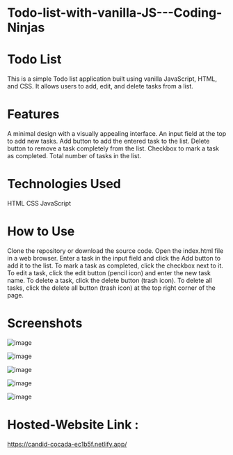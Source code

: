 # Todo-list-with-vanilla-JS---Coding-Ninjas

# Todo List
This is a simple Todo list application built using vanilla JavaScript, HTML, and CSS. It allows users to add, edit, and delete tasks from a list.

# Features
A minimal design with a visually appealing interface.
An input field at the top to add new tasks.
Add button to add the entered task to the list.
Delete button to remove a task completely from the list.
Checkbox to mark a task as completed.
Total number of tasks in the list.
# Technologies Used
HTML
CSS
JavaScript
# How to Use
Clone the repository or download the source code.
Open the index.html file in a web browser.
Enter a task in the input field and click the Add button to add it to the list.
To mark a task as completed, click the checkbox next to it.
To edit a task, click the edit button (pencil icon) and enter the new task name.
To delete a task, click the delete button (trash icon).
To delete all tasks, click the delete all button (trash icon) at the top right corner of the page.

# Screenshots

![image](https://github.com/AbhijeetKrMishra2/Todo-list-with-vanilla-JS---Coding-Ninjas/assets/139151966/7454320b-7e9c-49c5-903c-f5f1b7a0f9a9)

![image](https://github.com/AbhijeetKrMishra2/Todo-list-with-vanilla-JS---Coding-Ninjas/assets/139151966/59976b42-33f6-47cb-948b-1a3f3a452a37)

![image](https://github.com/AbhijeetKrMishra2/Todo-list-with-vanilla-JS---Coding-Ninjas/assets/139151966/5a7eb3bf-f948-4577-85fe-37dc7a856fce)

![image](https://github.com/AbhijeetKrMishra2/Todo-list-with-vanilla-JS---Coding-Ninjas/assets/139151966/8ae63b14-d033-43e1-8c5b-2b72612963fd)

![image](https://github.com/AbhijeetKrMishra2/Todo-list-with-vanilla-JS---Coding-Ninjas/assets/139151966/9d534882-481b-4242-b780-da2e229d25d5)

# Hosted-Website Link :
https://candid-cocada-ec1b5f.netlify.app/


